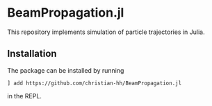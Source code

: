 # BeamPropagation.jl
This repository implements simulation of particle trajectories in Julia.

## Installation
The package can be installed by running
```
] add https://github.com/christian-hh/BeamPropagation.jl
```
in the REPL.
